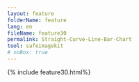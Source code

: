 ```yaml
---
layout: feature
folderName: feature
lang: en
fileName: feature30
permalink: Straight-Curve-Line-Bar-Chart
tool: safeimagekit
# noBox: true
---
```

{% include feature30.html%}
